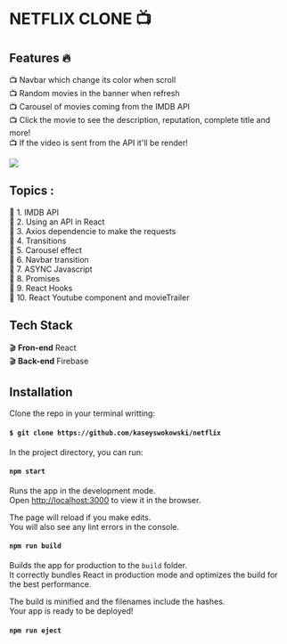 # NETFLIX CLONE :tv:

## Features :fire:

:tv: Navbar which change its color when scroll<br>
:tv: Random movies in the banner when refresh<br>
:tv: Carousel of movies coming from the IMDB API<br>
:tv: Click the movie to see the description, reputation, complete title and more!<br>
:tv: If the video is sent from the API it'll be render!<br>

<img src="https://i.ibb.co/Tr7bShz/nnnnnnnnnn.png">

## Topics :

:movie_camera: 1. IMDB API <br>
:movie_camera: 2. Using an API in React <br>
:movie_camera: 3. Axios dependencie to make the requests <br>
:movie_camera: 4. Transitions <br>
:movie_camera: 5. Carousel effect <br>
:movie_camera: 6. Navbar transition <br>
:movie_camera: 7. ASYNC Javascript <br>
:movie_camera: 8. Promises <br>
:movie_camera: 9. React Hooks <br>
:movie_camera: 10. React Youtube component and movieTrailer <br>

## Tech Stack

:clapper: **Fron-end** React <br>
:clapper: **Back-end** Firebase<br>

## Installation

Clone the repo in your terminal writting:

#### `$ git clone https://github.com/kaseyswokowski/netflix`

In the project directory, you can run:

#### `npm start`

Runs the app in the development mode.<br />
Open [http://localhost:3000](http://localhost:3000) to view it in the browser.

The page will reload if you make edits.<br />
You will also see any lint errors in the console.



#### `npm run build`

Builds the app for production to the `build` folder.<br />
It correctly bundles React in production mode and optimizes the build for the best performance.

The build is minified and the filenames include the hashes.<br />
Your app is ready to be deployed!

#### `npm run eject`

